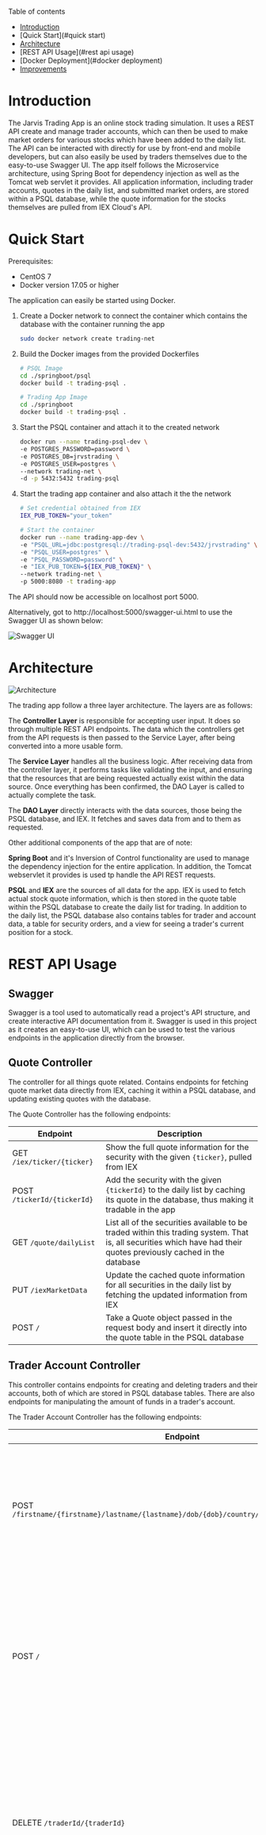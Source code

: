 Table of contents
* [Introduction](#introduction)
* [Quick Start](#quick start)
* [Architecture](#architecture)
* [REST API Usage](#rest api usage)
* [Docker Deployment](#docker deployment)
* [Improvements](#improvements)

# Introduction
The Jarvis Trading App is an online stock trading simulation. It uses a REST API create and manage trader accounts, which can then be used to make market orders for various
stocks which have been added to the daily list. The API can be interacted with directly for use by front-end and mobile developers, but can also easily be used by traders
themselves due to the easy-to-use Swagger UI. The app itself follows the Microservice architecture, using Spring Boot for dependency injection as well as the Tomcat web
servlet it provides. All application information, including trader accounts, quotes in the daily list, and submitted market orders, are stored within a PSQL database, while
the quote information for the stocks themselves are pulled from IEX Cloud's API.

# Quick Start
Prerequisites:
- CentOS 7
- Docker version 17.05 or higher

The application can easily be started using Docker.

1. Create a Docker network to connect the container which contains the database with the container running the app
   ```bash
   sudo docker network create trading-net
   ```
2. Build the Docker images from the provided Dockerfiles
   ```bash
   # PSQL Image
   cd ./springboot/psql
   docker build -t trading-psql .
   
   # Trading App Image
   cd ./springboot
   docker build -t trading-psql .
   ```
3. Start the PSQL container and attach it to the created network
   ```bash
   docker run --name trading-psql-dev \
   -e POSTGRES_PASSWORD=password \
   -e POSTGRES_DB=jrvstrading \
   -e POSTGRES_USER=postgres \
   --network trading-net \
   -d -p 5432:5432 trading-psql
   ```
4. Start the trading app container and also attach it the the network
   ```bash
   # Set credential obtained from IEX
   IEX_PUB_TOKEN="your_token"
   
   # Start the container
   docker run --name trading-app-dev \
   -e "PSQL_URL=jdbc:postgresql://trading-psql-dev:5432/jrvstrading" \
   -e "PSQL_USER=postgres" \
   -e "PSQL_PASSWORD=password" \
   -e "IEX_PUB_TOKEN=${IEX_PUB_TOKEN}" \
   --network trading-net \
   -p 5000:8080 -t trading-app
   ```
The API should now be accessible on localhost port 5000.

Alternatively, got to http://localhost:5000/swagger-ui.html to use the Swagger UI as shown below:

![Swagger UI](./.assets/swagger_ui.png)

# Architecture
![Architecture](./.assets/architecture.png)


The trading app follow a three layer architecture. The layers are as follows:

The **Controller Layer** is responsible for accepting user input. It does so through multiple REST API endpoints. The data which the controllers get from the API requests is then passed to the Service Layer, after being converted into a more usable form.

The **Service Layer** handles all the business logic. After receiving data from the controller layer, it performs tasks like validating the input, and ensuring that the resources that are being requested actually exist within the data source. Once everything has been confirmed, the DAO Layer is called to actually complete the task.

The **DAO Layer** directly interacts with the data sources, those being the PSQL database, and IEX. It fetches and saves data from and to them as requested.

Other additional components of the app that are of note:

**Spring Boot** and it's Inversion of Control functionality are used to manage the dependency injection for the entire application. In addition, the Tomcat webservlet it provides is used tp handle the API REST requests.

**PSQL** and **IEX** are the sources of all data for the app. IEX is used to fetch actual stock quote information, which is then stored in the quote table within the PSQL database to create the daily list for trading. In addition to the daily list, the PSQL database also contains tables for trader and account data, a table for security orders, and a view for seeing a trader's current position for a stock.

# REST API Usage
## Swagger
Swagger is a tool used to automatically read a project's API structure, and create interactive API documentation from it. Swagger is used in this project as it creates an easy-to-use UI, which can be used to test the various endpoints in the application directly from the browser.

## Quote Controller
The controller for all things quote related. Contains endpoints for fetching quote market data directly from IEX, caching it within a PSQL database, and updating existing quotes with the database.

The Quote Controller has the following endpoints:

Endpoint | Description
--- | ---
GET `/iex/ticker/{ticker}` | Show the full quote information for the security with the given `{ticker}`, pulled from IEX
POST `/tickerId/{tickerId}` | Add the security with the given `{tickerId}` to the daily list by caching its quote in the database, thus making it tradable in the app
GET `/quote/dailyList`| List all of the securities available to be traded within this trading system. That is, all securities which have had their quotes previously cached in the database
PUT `/iexMarketData` | Update the cached quote information for all securities in the daily list by fetching the updated information from IEX
POST `/` | Take a Quote object passed in the request body and insert it directly into the quote table in the PSQL database

## Trader Account Controller
This controller contains endpoints for creating and deleting traders and their accounts, both of which are stored in PSQL database tables. There are also endpoints for manipulating the amount of funds in a trader's account.

The Trader Account Controller has the following endpoints:

Endpoint | Description
--- | ---
POST `/firstname/{firstname}/lastname/{lastname}/dob/{dob}/country/{country}/email/{email}` | Create a new trader for the given information, saving it into the database alongside an account that is tied to the trader
POST `/` | Take a Trader object passed in the request body and insert it directly into the trader table in the PSQL tabe, along with a new account tied to the trader
DELETE `/traderId/{traderId}` | Delete the trader with the given `{traderId}`, as well as the account tied to it. Only works if the trader to delete's account is empty, and they currently have no open positions.
PUT `/deposit/traderId/{traderId}/amount/{amount}` | Deposit an `{amount}` of money into the account belonging to the trader with the given `{traderId}`. The amount to deposit must be a positive number.
PUT `/withdraw/traderId/{traderId}/amount/{amount}` | Withdraw an `{amount}` of money from the account belonging to the trader with the given `{traderId}`. The amount to withdraw must be a positive number, and cannot exceed the amount of money currently in the account.

## Order Controller
A controller which contains a single endpoint, for placing market orders for specific securities.

The Order Controller has the following endpoints:

Endpoint | Description
--- | ---
POST `/marketOrder` | Takes a MarketOrderDto passed in the request body, and attempts to perform either a buy or sell order using it, depending on the value of the size parameter (Positive size indicates a buy order, while negative size indicates a sell order). Fails if either the ticker or the account ID in the DTO is invalid, or if the account doesn't contain enough resources to make the requested order. 

## Dashboard Controller
This controller only contains GET endpoints, used to get different views pertaining to a given trader and their account.

The Dashboard Controller has the following endpoints:

Endpoint | Description
--- | ---
GET `/profile/traderId/{traderId}` | Show the profile of the trader with the given `{traderId}`. A profile consists of the trader's info, combined with all information about their account.
GET `/portfolio/traderId/{traderId}` | Show the portfolio of the trader with the given `{traderId}`. A portfolio consists of a list securities which the specified trader has position in. For each security in the list, it shows the ticker for that security, the trader's position for that security, and the current quote for the security.


# Docker Deployment
![Docker Diagram](./.assets/docker_diagram.png)

There are two Docker images used in this application:

The **trading-psql** image is based on the official postgres image. It is used to run the PSQL database instance. The tables in the database are initialized using an `.sql` script, which is copied into `/docker-entrypoint-initdb.d` within the container, where it is automatically ran when it the container is started.

The **trading-app** image is based on the openjdk:8-alpine image, using Alpine as a lightweight base OS and openjdk as an open source way of running the Java code. The `.jar` file is first compiled using a separate container that runs Maven, and then copied into the actual container itself, where it will be ran.

# Improvements
- Change orders so that they actually reflect the amount of shares available by having them adjust the ask and bid size of the quotes
- Automate the daily list updates
- Make all POST methods work both with objects passed in the request body and path variables, instead of having methods that are only one or the other
- Extend the Order Controller/Service/Dao to work with more orders in addition to the market ones
- Allow multiple order to be placed with one API call, similarily, make it so multiple quotes can be added to the daily list with one API call